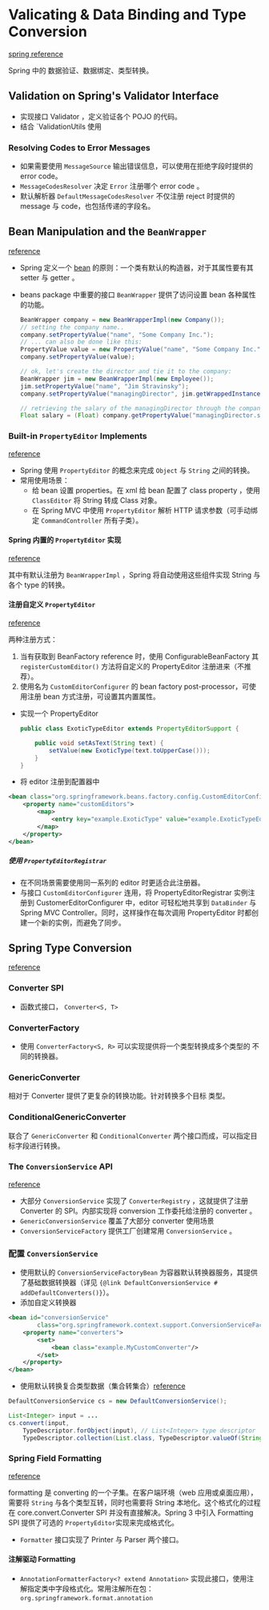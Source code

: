 # Valicating & Data Binding and Type Conversion

[spring reference](https://docs.spring.io/spring/docs/current/spring-framework-reference/core.html#validation)

Spring 中的 数据验证、数据绑定、类型转换。

## Validation on Spring's Validator Interface

- 实现接口 Validator ，定义验证各个 POJO 的代码。
- 结合 `ValidationUtils 使用

### Resolving Codes to Error Messages

- 如果需要使用 `MessageSource` 输出错误信息，可以使用在拒绝字段时提供的 error code。
- `MessageCodesResolver` 决定 `Error` 注册哪个 error code 。
- 默认解析器 `DefaultMessageCodesResolver` 不仅注册 reject 时提供的 message 与 code，也包括传递的字段名。

## Bean Manipulation and the `BeanWrapper`

[reference](https://docs.spring.io/spring/docs/current/spring-framework-reference/core.html#validation)

- Spring 定义一个 [bean](https://docs.oracle.com/javase/8/docs/api/java/beans/package-summary.html) 的原则：一个类有默认的构造器，对于其属性要有其 setter 与 getter 。
- beans package 中重要的接口 `BeanWrapper` 提供了访问设置 bean 各种属性的功能。

    ```java
    BeanWrapper company = new BeanWrapperImpl(new Company());
    // setting the company name..
    company.setPropertyValue("name", "Some Company Inc.");
    // ... can also be done like this:
    PropertyValue value = new PropertyValue("name", "Some Company Inc.");
    company.setPropertyValue(value);

    // ok, let's create the director and tie it to the company:
    BeanWrapper jim = new BeanWrapperImpl(new Employee());
    jim.setPropertyValue("name", "Jim Stravinsky");
    company.setPropertyValue("managingDirector", jim.getWrappedInstance());

    // retrieving the salary of the managingDirector through the company
    Float salary = (Float) company.getPropertyValue("managingDirector.salary");
    ```

### Built-in `PropertyEditor` Implements

[reference](https://docs.spring.io/spring/docs/current/spring-framework-reference/core.html#validation)

- Spring 使用 `PropertyEditor` 的概念来完成 `Object` 与 `String` 之间的转换。
- 常用使用场景：
    - 给 bean 设置 properties。在 xml 给 bean 配置了 class property ，使用 `ClassEditor` 将 String 转成 Class 对象。
    - 在 Spring MVC 中使用 `PropertyEditor` 解析 HTTP 请求参数（可手动绑定 `CommandController` 所有子类）。

#### Spring 内置的 `PropertyEditor` 实现

[reference](https://docs.spring.io/spring/docs/current/spring-framework-reference/core.html#validation)

其中有默认注册为 `BeanWrapperImpl` ，Spring 将自动使用这些组件实现 String 与 各个 type 的转换。

#### 注册自定义 `PropertyEditor`

[reference](https://docs.spring.io/spring/docs/current/spring-framework-reference/core.html#validation)

两种注册方式：

1. 当有获取到 BeanFactory reference 时，使用 ConfigurableBeanFactory 其 `registerCustomEditor()` 方法将自定义的 PropertyEditor 注册进来（不推荐）。
2. 使用名为 `CustomEditorConfigurer` 的 bean factory post-processor，可使用注册 bean 方式注册，可设置其内置属性。

- 实现一个 PropertyEditor

    ```java
    public class ExoticTypeEditor extends PropertyEditorSupport {

        public void setAsText(String text) {
            setValue(new ExoticType(text.toUpperCase()));
        }
    }
    ```

- 将 editor 注册到配置器中

```xml
<bean class="org.springframework.beans.factory.config.CustomEditorConfigurer">
    <property name="customEditors">
        <map>
            <entry key="example.ExoticType" value="example.ExoticTypeEditor"/>
        </map>
    </property>
</bean>
```

##### 使用 `PropertyEditorRegistrar`

- 在不同场景需要使用同一系列的 editor 时更适合此注册器。
- 与接口 `CustomEditorConfigurer` 连用，将 PropertyEditorRegistrar 实例注册到 CustomerEditorConfigurer 中，editor 可轻松地共享到 `DataBinder` 与 Spring MVC Controller。同时，这样操作在每次调用 PropertyEditor 时都创建一个新的实例，而避免了同步。

## Spring Type Conversion

[reference](https://docs.spring.io/spring/docs/current/spring-framework-reference/core.html#beans-beans-conversion-customeditor-registration)

### Converter SPI

- 函数式接口， `Converter<S, T>`

### ConverterFactory

- 使用 `ConverterFactory<S, R>` 可以实现提供将一个类型转换成多个类型的 不同的转换器。

### GenericConverter

相对于 Converter 提供了更复杂的转换功能。针对转换多个目标 类型。

### ConditionalGenericConverter

联合了 `GenericConverter` 和 `ConditionalConverter` 两个接口而成，可以指定目标字段进行转换。

### The `ConversionService` API

[reference](https://docs.spring.io/spring/docs/current/spring-framework-reference/core.html#core-convert-ConversionService-API)

- 大部分 `ConversionService` 实现了 `ConverterRegistry` ，这就提供了注册 Converter 的 SPI。内部实现将 conversion 工作委托给注册的 converter 。
- `GenericConversionService` 覆盖了大部分 converter 使用场景
- `ConversionServiceFactory` 提供工厂创建常用 `ConversionService` 。

### 配置 `ConversionService`

- 使用默认的 `ConversionServiceFactoryBean` 为容器默认转换器服务，其提供了基础数据转换器（详见 `{@link DefaultConversionService # addDefaultConverters()}`）。
- 添加自定义转换器

```xml
<bean id="conversionService"
        class="org.springframework.context.support.ConversionServiceFactoryBean">
    <property name="converters">
        <set>
            <bean class="example.MyCustomConverter"/>
        </set>
    </property>
</bean>
```

- 使用默认转换复合类型数据（集合转集合）[reference](https://docs.spring.io/spring/docs/current/spring-framework-reference/core.html#core-convert-ConversionService-API)

```java
DefaultConversionService cs = new DefaultConversionService();

List<Integer> input = ...
cs.convert(input,
    TypeDescriptor.forObject(input), // List<Integer> type descriptor
    TypeDescriptor.collection(List.class, TypeDescriptor.valueOf(String.class)));
```

### Spring Field Formatting

[reference](https://docs.spring.io/spring/docs/current/spring-framework-reference/core.html#format)

formatting 是 converting 的一个子集。在客户端环境（web 应用或桌面应用），需要将 `String` 与各个类型互转，同时也需要将 String 本地化。这个格式化的过程在 core.convert.Converter SPI 并没有直接解决。Spring 3 中引入 Formatting SPI 提供了可选的 `PropertyEditor`实现来完成格式化。

- `Formatter` 接口实现了 Printer 与 Parser 两个接口。

#### 注解驱动 Formatting

- `AnnotationFormatterFactory<? extend Annotation>` 实现此接口，使用注解指定类中字段格式化。常用注解所在包： `org.springframework.format.annotation`
